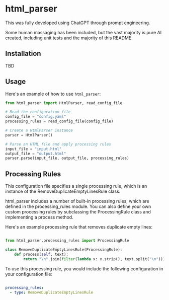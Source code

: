 # html_parser

This was fully developed using ChatGPT through prompt engineering.

Some human massaging has been included, but the vast majority is pure AI created, including unit tests and the majority of this README.

## Installation

TBD

## Usage

Here's an example of how to use `html_parser`:

```python
from html_parser import HtmlParser, read_config_file

# Read the configuration file
config_file = "config.yaml"
processing_rules = read_config_file(config_file)

# Create a HtmlParser instance
parser = HtmlParser()

# Parse an HTML file and apply processing rules
input_file = "input.html"
output_file = "output.html"
parser.parse(input_file, output_file, processing_rules)
```

## Processing Rules

This configuration file specifies a single processing rule, which is an instance of the RemoveDuplicateEmptyLinesRule class.

html_parser includes a number of built-in processing rules, which are defined in the processing_rules module. You can also define your own custom processing rules by subclassing the ProcessingRule class and implementing a process method.

Here's an example processing rule that removes duplicate empty lines:

```python

from html_parser.processing_rules import ProcessingRule

class RemoveDuplicateEmptyLinesRule(ProcessingRule):
    def process(self, text):
        return "\n".join(filter(lambda x: x.strip(), text.split("\n")))
```

To use this processing rule, you would include the following configuration in your configuration file:

```yaml

processing_rules:
  - type: RemoveDuplicateEmptyLinesRule
```
